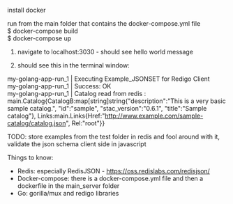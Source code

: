 install docker

run from the main folder that contains the docker-compose.yml file  
$ docker-compose build  
$ docker-compose up  

1. navigate to localhost:3030 - should see hello world message

2. should see this in the terminal window:

my-golang-app-run_1  | Executing Example_JSONSET for Redigo Client  
my-golang-app-run_1  | Success: OK  
my-golang-app-run_1  | Catalog read from redis : main.Catalog{CatalogB:map[string]string{"description":"This is a very basic sample catalog.", "id":"sample", "stac_version":"0.6.1", "title":"Sample catalog"}, Links:main.Links{Href:"http://www.example.com/sample-catalog/catalog.json", Rel:"root"}}


TODO: store examples from the test folder in redis and fool around with it, validate the json schema
client side in javascript

Things to know:
-   Redis: especially RedisJSON - https://oss.redislabs.com/redisjson/
-   Docker-compose: there is a docker-compose.yml file and then a dockerfile in
    the main_server folder
-   Go: gorilla/mux and redigo libraries
